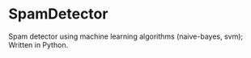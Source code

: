 # SpamDetector
Spam detector using machine learning algorithms (naive-bayes, svm); Written in Python.
